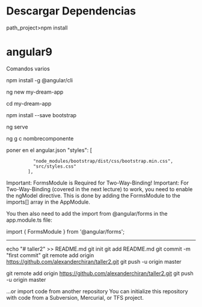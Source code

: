 # Descargar Dependencias 
path_project>npm install

# angular9

Comandos varios

npm install -g @angular/cli

ng new my-dream-app

cd my-dream-app

npm install --save bootstrap

ng serve

ng g c nombrecomponente

poner en el angular.json
 "styles": [
              
              "node_modules/bootstrap/dist/css/bootstrap.min.css",
              "src/styles.css"
            ],

Important: FormsModule is Required for Two-Way-Binding!
Important: For Two-Way-Binding (covered in the next lecture) to work, you need to enable the ngModel  directive. This is done by adding the FormsModule  to the imports[]  array in the AppModule.

You then also need to add the import from @angular/forms  in the app.module.ts file:

import { FormsModule } from '@angular/forms'; 

------------------------------------------------------------------------------------------------------------------------------

echo "# taller2" >> README.md
git init
git add README.md
git commit -m "first commit"
git remote add origin https://github.com/alexanderchiran/taller2.git
git push -u origin master

git remote add origin https://github.com/alexanderchiran/taller2.git
git push -u origin master
                
…or import code from another repository
You can initialize this repository with code from a Subversion, Mercurial, or TFS project.

